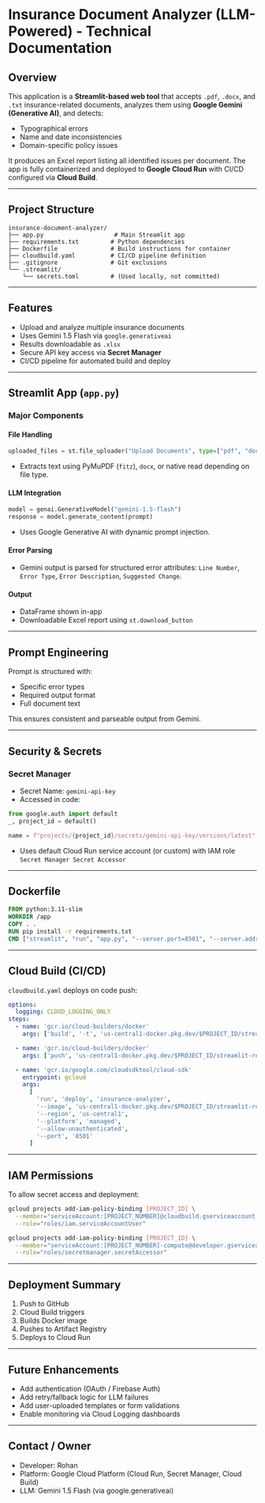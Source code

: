# Insurance Document Analyzer (LLM-Powered) - Technical Documentation

## Overview

This application is a **Streamlit-based web tool** that accepts `.pdf`, `.docx`, and `.txt` insurance-related documents, analyzes them using **Google Gemini (Generative AI)**, and detects:

* Typographical errors
* Name and date inconsistencies
* Domain-specific policy issues

It produces an Excel report listing all identified issues per document. The app is fully containerized and deployed to **Google Cloud Run** with CI/CD configured via **Cloud Build**.

---

## Project Structure

```
insurance-document-analyzer/
├── app.py                    # Main Streamlit app
├── requirements.txt         # Python dependencies
├── Dockerfile               # Build instructions for container
├── cloudbuild.yaml          # CI/CD pipeline definition
├── .gitignore               # Git exclusions
└── .streamlit/
    └── secrets.toml         # (Used locally, not committed)
```

---

## Features

* Upload and analyze multiple insurance documents
* Uses Gemini 1.5 Flash via `google.generativeai`
* Results downloadable as `.xlsx`
* Secure API key access via **Secret Manager**
* CI/CD pipeline for automated build and deploy

---

## Streamlit App (`app.py`)

### Major Components

#### File Handling

```python
uploaded_files = st.file_uploader("Upload Documents", type=["pdf", "docx", "txt"], accept_multiple_files=True)
```

* Extracts text using PyMuPDF (`fitz`), `docx`, or native read depending on file type.

#### LLM Integration

```python
model = genai.GenerativeModel("gemini-1.5-flash")
response = model.generate_content(prompt)
```

* Uses Google Generative AI with dynamic prompt injection.

#### Error Parsing

* Gemini output is parsed for structured error attributes: `Line Number`, `Error Type`, `Error Description`, `Suggested Change`.

#### Output

* DataFrame shown in-app
* Downloadable Excel report using `st.download_button`

---

## Prompt Engineering

Prompt is structured with:

* Specific error types
* Required output format
* Full document text

This ensures consistent and parseable output from Gemini.

---

## Security & Secrets

### Secret Manager

* Secret Name: `gemini-api-key`
* Accessed in code:

```python
from google.auth import default
_, project_id = default()
```

```python
name = f"projects/{project_id}/secrets/gemini-api-key/versions/latest"
```

* Uses default Cloud Run service account (or custom) with IAM role `Secret Manager Secret Accessor`

---

## Dockerfile

```dockerfile
FROM python:3.11-slim
WORKDIR /app
COPY . .
RUN pip install -r requirements.txt
CMD ["streamlit", "run", "app.py", "--server.port=8501", "--server.address=0.0.0.0"]
```

---

## Cloud Build (CI/CD)

`cloudbuild.yaml` deploys on code push:

```yaml
options:
  logging: CLOUD_LOGGING_ONLY
steps:
  - name: 'gcr.io/cloud-builders/docker'
    args: ['build', '-t', 'us-central1-docker.pkg.dev/$PROJECT_ID/streamlit-repo/insurance-analyzer', '.']

  - name: 'gcr.io/cloud-builders/docker'
    args: ['push', 'us-central1-docker.pkg.dev/$PROJECT_ID/streamlit-repo/insurance-analyzer']

  - name: 'gcr.io/google.com/cloudsdktool/cloud-sdk'
    entrypoint: gcloud
    args:
      [
        'run', 'deploy', 'insurance-analyzer',
        '--image', 'us-central1-docker.pkg.dev/$PROJECT_ID/streamlit-repo/insurance-analyzer',
        '--region', 'us-central1',
        '--platform', 'managed',
        '--allow-unauthenticated',
        '--port', '8501'
      ]
```

---

## IAM Permissions

To allow secret access and deployment:

```bash
gcloud projects add-iam-policy-binding [PROJECT_ID] \
  --member="serviceAccount:[PROJECT_NUMBER]@cloudbuild.gserviceaccount.com" \
  --role="roles/iam.serviceAccountUser"

gcloud projects add-iam-policy-binding [PROJECT_ID] \
  --member="serviceAccount:[PROJECT_NUMBER]-compute@developer.gserviceaccount.com" \
  --role="roles/secretmanager.secretAccessor"
```

---

## Deployment Summary

1. Push to GitHub
2. Cloud Build triggers
3. Builds Docker image
4. Pushes to Artifact Registry
5. Deploys to Cloud Run

---

## Future Enhancements

* Add authentication (OAuth / Firebase Auth)
* Add retry/fallback logic for LLM failures
* Add user-uploaded templates or form validations
* Enable monitoring via Cloud Logging dashboards

---

## Contact / Owner

* Developer: Rohan
* Platform: Google Cloud Platform (Cloud Run, Secret Manager, Cloud Build)
* LLM: Gemini 1.5 Flash (via google.generativeai)
